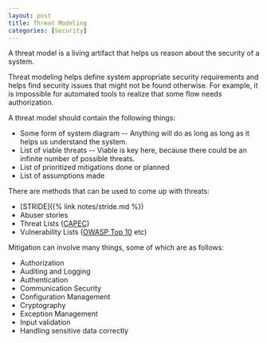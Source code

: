 ```yaml
---
layout: post
title: Threat Modeling
categories: [Security]
---
```

A threat model is a living artifact that helps us reason about the security of a system.

Threat modeling helps define system appropriate security requirements and helps
find security issues that might not be found otherwise. For example, it is impossible
for automated tools to realize that some flow needs authorization.

A threat model should contain the following things:

* Some form of system diagram -- Anything will do as long as long as it helps us understand the system.
* List of viable threats -- Viable is key here, because there could be an infinite number of possible threats.
* List of prioritized mitigations done or planned
* List of assumptions made

There are methods that can be used to come up with threats:

* [STRIDE]({% link notes/stride.md %})
* Abuser stories 
* Threat Lists ([CAPEC](https://samate.nist.gov/BF/Enlightenment/CAPEC.html))
* Vulnerability Lists ([OWASP Top 10](https://owasp.org/www-project-top-ten/) etc)

Mitigation can involve many things, some of which are as follows:

* Authorization
* Auditing and Logging
* Authentication
* Communication Security
* Configuration Management
* Cryptography
* Exception Management
* Input validation
* Handling sensitive data correctly